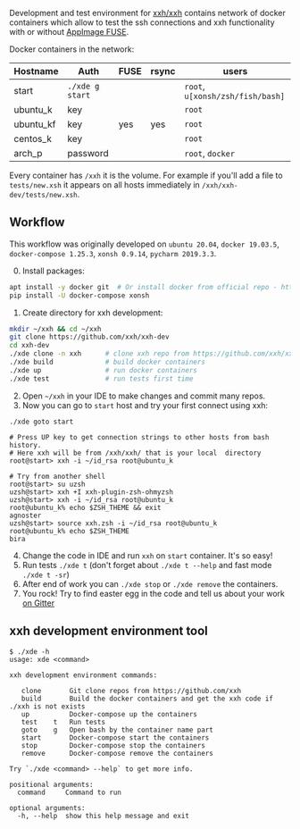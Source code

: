 Development and test environment for [xxh/xxh](https://github.com/xxh/xxh) contains 
network of docker containers which allow to test the ssh connections and xxh functionality 
with or without [AppImage FUSE](https://github.com/AppImage/AppImageKit/wiki/FUSE). 

Docker containers in the network:

| Hostname  | Auth             | FUSE | rsync | users                            |
|-----------|------------------|------|-------|----------------------------------|
| start     | `./xde g start`  |      |       | `root`, `u[xonsh/zsh/fish/bash]` |
| ubuntu_k  | key              |      |       | `root`                           |
| ubuntu_kf | key              | yes  |  yes  | `root`                           |
| centos_k  | key              |      |       | `root`                           |
| arch_p    | password         |      |       | `root`, `docker`                 |

Every container has `/xxh` it is the volume. For example if you'll add a file to `tests/new.xsh` 
it appears on all hosts immediately in `/xxh/xxh-dev/tests/new.xsh`.

## Workflow

This workflow was originally developed on `ubuntu 20.04`, `docker 19.03.5`, `docker-compose 1.25.3`, `xonsh 0.9.14`, `pycharm 2019.3.3`.

0. Install packages: 
```bash
apt install -y docker git  # Or install docker from official repo - https://docs.docker.com/engine/install/ubuntu/
pip install -U docker-compose xonsh
```

1. Create directory for xxh development:
```bash
mkdir ~/xxh && cd ~/xxh
git clone https://github.com/xxh/xxh-dev
cd xxh-dev
./xde clone -n xxh      # clone xxh repo from https://github.com/xxh/xxh
./xde build             # build docker containers
./xde up                # run docker containers
./xde test              # run tests first time
```

2. Open `~/xxh` in your IDE to make changes and commit many repos.
3. Now you can go to `start` host and try your first connect using xxh:
```shell script
./xde goto start

# Press UP key to get connection strings to other hosts from bash history.
# Here xxh will be from /xxh/xxh/ that is your local  directory
root@start> xxh -i ~/id_rsa root@ubuntu_k

# Try from another shell
root@start> su uzsh
uzsh@start> xxh +I xxh-plugin-zsh-ohmyzsh
uzsh@start> xxh -i ~/id_rsa root@ubuntu_k
root@ubuntu_k% echo $ZSH_THEME && exit
agnoster
uzsh@start> source xxh.zsh -i ~/id_rsa root@ubuntu_k
root@ubuntu_k% echo $ZSH_THEME
bira
```

4. Change the code in IDE and run `xxh` on `start` container. It's so easy!
5. Run tests `./xde t` (don't forget about `./xde t --help` and fast mode `./xde t -sr`) 
6. After end of work you can `./xde stop` or `./xde remove` the containers. 
7. You rock! Try to find easter egg in the code and tell us about your work [on Gitter](https://gitter.im/xonssh-xxh/community)

## xxh development environment tool

```shell script
$ ./xde -h
usage: xde <command>

xxh development environment commands:

   clone       Git clone repos from https://github.com/xxh
   build       Build the docker containers and get the xxh code if ./xxh is not exists
   up          Docker-compose up the containers
   test    t   Run tests
   goto    g   Open bash by the container name part
   start       Docker-compose start the containers
   stop        Docker-compose stop the containers
   remove      Docker-compose remove the containers
   
Try `./xde <command> --help` to get more info.   
   
positional arguments:
  command     Command to run

optional arguments:
  -h, --help  show this help message and exit

```
